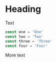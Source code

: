 # Heading

Text

```js {highlight: '2..3'}
const one = 'One'
const two = 'Two'
const three = 'Three'
const four = 'Four'
```

More text
